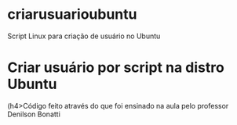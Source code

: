 # criarusuarioubuntu
Script Linux para criação de usuário no Ubuntu
<h1>Criar usuário por script na distro Ubuntu</h1>
(h4>Código feito através do que foi ensinado na aula pelo professor Denilson Bonatti</h3>
